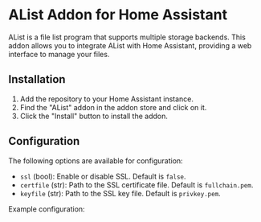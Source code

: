 # AList Addon for Home Assistant

AList is a file list program that supports multiple storage backends. This addon allows you to integrate AList with Home Assistant, providing a web interface to manage your files.

## Installation

1. Add the repository to your Home Assistant instance.
2. Find the "AList" addon in the addon store and click on it.
3. Click the "Install" button to install the addon.

## Configuration

The following options are available for configuration:

- `ssl` (bool): Enable or disable SSL. Default is `false`.
- `certfile` (str): Path to the SSL certificate file. Default is `fullchain.pem`.
- `keyfile` (str): Path to the SSL key file. Default is `privkey.pem`.

Example configuration:
